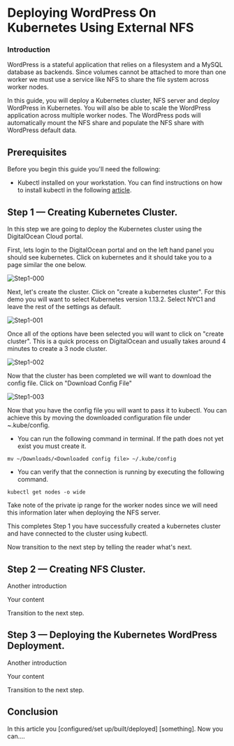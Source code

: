 # Deploying WordPress On Kubernetes Using External NFS 

### Introduction

WordPress is a stateful application that relies on a filesystem and a MySQL database as backends. Since volumes cannot be attached to more than one worker we must use a service like NFS to share the file system across worker nodes. 

In this guide, you will deploy a Kubernetes cluster, NFS server and deploy WordPress in Kubernetes. You will also be able to scale the WordPress application across multiple worker nodes. The WordPress pods will  automatically mount the NFS share and populate the NFS share with WordPress default data. 

## Prerequisites

Before you begin this guide you'll need the following:

* Kubectl installed on your workstation. You can find instructions on how to install kubectl in the following [article](https://www.digitalocean.com/docs/kubernetes/how-to/connect-with-kubectl/).


## Step 1 — Creating Kubernetes Cluster. 

In this step we are going to deploy the Kubernetes cluster using the DigitalOcean Cloud portal. 

First, lets login to the DigitalOcean portal and on the left hand panel you should see kubernetes. Click on kubernetes and it should take you to a page similar the one below. 

![Step1-000](https://raw.githubusercontent.com/areyesjr/do-kubernetes/master/wordpress-nfs/img/Step1-000.png)

Next, let's create the cluster. Click on "create a kubernetes cluster". For this demo you will want to select Kubernetes version 1.13.2. Select NYC1 and leave the rest of the settings as default. 

![Step1-001](https://github.com/areyesjr/do-kubernetes/blob/master/wordpress-nfs/img/Step1-001.png?raw=true)

Once all of the options have been selected you will want to click on "create cluster". This is a quick process on DigitalOcean and usually takes around 4 minutes to create a 3 node cluster. 

![Step1-002](https://github.com/areyesjr/do-kubernetes/blob/master/wordpress-nfs/img/Step1-002.png?raw=true)

Now that the cluster has been completed we will want to download the config file. Click on "Download Config File"

![Step1-003](https://github.com/areyesjr/do-kubernetes/blob/master/wordpress-nfs/img/Step1-003.png?raw=true)

Now that you have the config file you will want to pass it to kubectl. You can achieve this by moving the downloaded configuration file under ~.kube/config.

* You can run the following command in terminal. If the path does not yet exist you must create it. 

``` mv ~/Downloads/<Downloaded config file> ~/.kube/config ```

* You can verify that the connection is running by executing the following command. 

``` kubectl get nodes -o wide ```

Take note of the private ip range for the worker nodes since we will need this information later when deploying the NFS server. 

This completes Step 1 you have successfully created a kubernetes cluster and have connected to the cluster using kubectl. 


<!--
If showing a command, explain the command first by talking about what it does. Then show the command.

If showing a configuration file, try to show only the relevant parts and explain what needs to change.
-->

Now transition to the next step by telling the reader what's next.

## Step 2 — Creating NFS Cluster. 

Another introduction

Your content

Transition to the next step.

## Step 3 — Deploying the Kubernetes WordPress Deployment. 

Another introduction

Your content

Transition to the next step.

## Conclusion

In this article you [configured/set up/built/deployed] [something]. Now you can....

<!-- Speak  to reader benefits of this technique or procedure and optionally provide places for further exploration. -->



<!-- Some examples of how to mark up various things

This is _italics_ and this is **bold**.

Only use italics and bold for specific things. Learn more at https://do.co/style#bold-and-italics

This is `inline code`. Use it for referencing package names and commands.

Here's a command someone types in the Terminal:

```command
sudo nano /etc/nginx/sites-available/default
```

Here's a configuration file. The label on the first line lets you clearly state the file that's being shown or modified:

```nginx
[label /etc/nginx/sites-available/default]
server {
    listen 80 default_server;
    listen [::]:80 default_server ipv6only=on;

    root <^>/usr/share/nginx/html<^>;
    index index.html index.htm;

    server_name localhost;

    location / {
        try_files $uri $uri/ =404;
    }
}
```

Here's output from a command:

```
[secondary_label Output]
Could not connect to Redis at 127.0.0.1:6379: Connection refused
```

Learn about formatting commands and terminal output at https://do.co/style#code

Key presses should be written in ALLCAPS with in-line code formatting: `ENTER`.

Use a plus symbol (+) if keys need to be pressed simultaneously: `CTRL+C`.

This is a <^>variable<^>.

This is an `<^>in-line code variable<^>`

Learn more about how to use variables to highlight important items at https://do.co/style#variables

Use `<^>your_server_ip<^>` when referencing the IP of the server.  Use `111.111.111.111` and `222.222.222.222` if you need other IP addresses in examples.

Learn more about host names and domains at https://do.co/style#users-hostnames-and-domains

<$>[note]
**Note:** This is a note.
<$>

<$>[warning]
**Warning:** This is a warning.
<$>

Learn more about notes at https://do.co/style#notes-and-warnings

Screenshots should be in PNG format and hosted on imgur. Embed them in the article using the following format:

![Alt text for screen readers](/path/to/img.png)

Learn more about images at https://do.co/style#images-and-other-assets
-->

